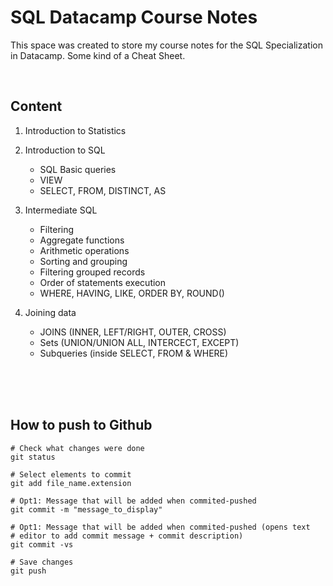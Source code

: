 # SQL Datacamp Course Notes

This space was created to store my course notes for the SQL Specialization in 
Datacamp. Some kind of a Cheat Sheet.

<br />

## Content
1. Introduction to Statistics

2. Introduction to SQL
    * SQL Basic queries
    * VIEW
    * SELECT, FROM, DISTINCT, AS

3. Intermediate SQL
    * Filtering
    * Aggregate functions
    * Arithmetic operations
    * Sorting and grouping
    * Filtering grouped records
    * Order of statements execution
    * WHERE, HAVING, LIKE, ORDER BY, ROUND()

4. Joining data
    * JOINS (INNER, LEFT/RIGHT, OUTER, CROSS)
    * Sets (UNION/UNION ALL, INTERCECT, EXCEPT)
    * Subqueries (inside SELECT, FROM & WHERE)

<br />
<br />
<br />

## How to push to Github
```
# Check what changes were done
git status

# Select elements to commit
git add file_name.extension

# Opt1: Message that will be added when commited-pushed
git commit -m "message_to_display"

# Opt1: Message that will be added when commited-pushed (opens text 
# editor to add commit message + commit description) 
git commit -vs

# Save changes
git push
```

